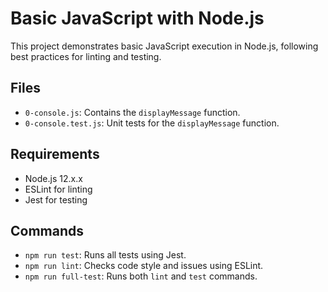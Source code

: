 # Basic JavaScript with Node.js

This project demonstrates basic JavaScript execution in Node.js, following best practices for linting and testing.

## Files
- `0-console.js`: Contains the `displayMessage` function.
- `0-console.test.js`: Unit tests for the `displayMessage` function.

## Requirements
- Node.js 12.x.x
- ESLint for linting
- Jest for testing

## Commands
- `npm run test`: Runs all tests using Jest.
- `npm run lint`: Checks code style and issues using ESLint.
- `npm run full-test`: Runs both `lint` and `test` commands.
